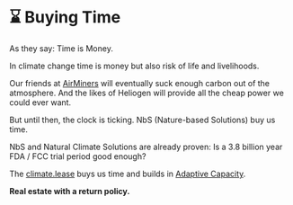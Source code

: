 # ⌛ Buying Time

As they say: Time is Money.

In climate change time is money but also risk of life and livelihoods.

Our friends at [AirMiners](https://airminers.org/) will eventually suck enough carbon out of the atmosphere.  And the likes of Heliogen will provide all the cheap power we could ever want.

But until then, the clock is ticking.  NbS (Nature-based Solutions) buy us time. &#x20;

NbS and Natural Climate Solutions are already proven: Is a 3.8 billion year FDA / FCC trial period good enough?

The [climate.lease](../../what/basin-property-protocol/climate.lease.md) buys us time and builds in [Adaptive Capacity](adaptive-capacity.md). &#x20;

**Real estate with a return policy.**

